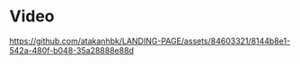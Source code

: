 <h1>Video</h1>



https://github.com/atakanhbk/LANDING-PAGE/assets/84603321/8144b8e1-542a-480f-b048-35a28888e88d

